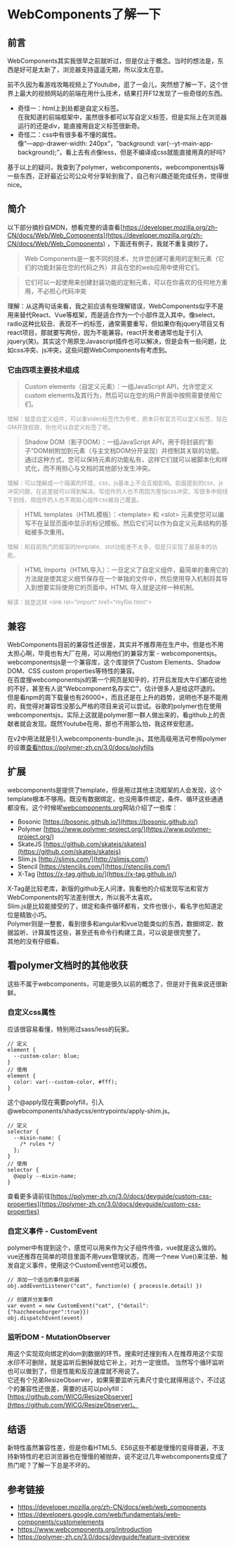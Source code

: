 # WebComponents了解一下

## 前言

WebComponents其实我很早之前就听过，但是仅止于概念。当时的想法是，东西是好可是太新了，浏览器支持遥遥无期，所以没太在意。  

前不久因为看游戏攻略视频上了Youtube，逛了一会儿，突然想了解一下，这个世界上最大的视频网站的前端在用什么技术，结果打开F12发现了一些奇怪的东西。  
* 奇怪一：html上到处都是自定义标签。  
在我知道的前端框架中，虽然很多都可以写自定义标签，但是实际上在浏览器运行的还是div，能直接用自定义标签很新奇。
* 奇怪二：css中有很多看不懂的属性。  
像“—app-drawer-width: 240px”，“background: var(--yt-main-app-background);”，看上去有点像less，但是不编译成css就能直接用真的好吗?

基于以上的疑问，我查到了polymer，webcomponents，webcomponentsjs等一些东西，正好最近公司公众号分享轮到我了，自己有兴趣还能完成任务，觉得很nice。

## 简介

以下部分摘抄自MDN，想看完整的请查看[https://developer.mozilla.org/zh-CN/docs/Web/Web_Components](https://developer.mozilla.org/zh-CN/docs/Web/Web_Components) ，下面还有例子，我就不重复摘抄了。
> Web Components是一套不同的技术，允许您创建可重用的定制元素（它们的功能封装在您的代码之外）并且在您的web应用中使用它们。  

> 它们可以一起使用来创建封装功能的定制元素，可以在你喜欢的任何地方重用，不必担心代码冲突  

理解：从这两句话来看，我之前应该有些理解错误，WebComponents似乎不是用来替代React、Vue等框架，而是适合作为一个小部件混入其中。像select，radio这种比较丑、表现不一的标签，通常需要重写，但如果你有jquery项目又有react项目，那就要写两份，因为不能兼容。react开发者通常也耻于引入jquery(笑)。其实这个用原生Javascript插件也可以解决，但是会有一些问题，比如css冲突、js冲突，这些问题WebComponents有考虑到。

### 它由四项主要技术组成
> Custom elements（自定义元素）：一组JavaScript API，允许您定义custom elements及其行为，然后可以在您的用户界面中按照需要使用它们。

<font color=#999 size=2>理解：就是自定义组件，可以拿video标签作为参考，原本只有官方可以定义标签，现在GM开放权限，你也可以自定义标签了呢。</font>

> Shadow DOM（影子DOM）：一组JavaScript API，用于将封装的“影子”DOM树附加到元素（与主文档DOM分开呈现）并控制其关联的功能。通过这种方式，您可以保持元素的功能私有，这样它们就可以被脚本化和样式化，而不用担心与文档的其他部分发生冲突。

<font color=#999 size=2>理解：可以理解成一个隔离的环境，css，js基本上不会互相影响。前面提到的css，js冲突问题，在这里就可以得到解决。写组件的人也不用因为害怕css冲突，写很多中短线下划线，用组件的人也不用担心组件css被自己覆盖。</font>

> HTML templates（HTML模板）：\<template\> 和 \<slot\> 元素使您可以编写不在呈现页面中显示的标记模板。然后它们可以作为自定义元素结构的基础被多次重用。

<font color=#999 size=2>理解：和目前热门的框架的template、slot功能差不太多，但是只实现了最基本的功能。</font>

> HTML Imports（HTML导入）：一旦定义了自定义组件，最简单的重用它的方法就是使其定义细节保存在一个单独的文件中，然后使用导入机制将其导入到想要实际使用它的页面中。HTML 导入就是这样一种机制。

<font color=#999 size=2>解读：就是这样 \<link rel="import" href="myfile.html"\></font>

## 兼容

WebComponents目前的兼容性还很差，其实并不推荐用在生产中。但是也不用太担心啊，毕竟也有大厂在用，可以用他们的兼容方案 - webcomponentsjs。  
webcomponentsjs是一个兼容库，这个库提供了Custom Elements、Shadow DOM、CSS custom properties等特性的兼容。  
在百度搜webcomponentsjs的第一个网页是知乎的，打开后发现大牛们都在说他的不好，甚至有人说“Webcomponent名存实亡”，估计很多人是给这吓退的。  
但是看npm的周下载量也有26000+，而且还是在上升的趋势，说明也不是不能用的，我觉得对兼容性没那么严格的项目来说可以尝试。谷歌的polymer也在使用webcomponentsjs，实际上这就是polymer那一群人做出来的，看github上的贡献者就会发现。既然Youtube在用，那也不用那么怕，我这样安慰道。

在v2中用法就是引入webcomponents-bundle.js，其他高级用法可参照polymer的设置[查看https://polymer-zh.cn/3.0/docs/polyfills](https://polymer-zh.cn/3.0/docs/polyfills)

## 扩展
webcomponents是提供了template，但是用过其他主流框架的人会发现，这个template根本不够用。既没有数据绑定，也没用事件绑定，条件、循环这些通通都没有。这个时候呢[webcomponents.org](https://www.webcomponents.org/introduction)网站介绍了一些库：  
* Bosonic [https://bosonic.github.io/](https://bosonic.github.io/)
* Polymer [https://www.polymer-project.org/](https://www.polymer-project.org/)
* SkateJS [https://github.com/skatejs/skatejs](https://github.com/skatejs/skatejs)
* Slim.js [http://slimjs.com/](http://slimjs.com/)
* Stencil [https://stenciljs.com/](https://stenciljs.com/)
* X-Tag [https://x-tag.github.io/](https://x-tag.github.io/)

X-Tag是比较老库，新版的github无人问津，我看他的介绍发现写法和官方WebComponents的写法差别很大，所以我不太喜欢。  
Slim.js是比较能接受的了，绑定和条件循环都有，文件也很小，看名字也知道定位是精致小巧。  
Polymer则是一整套，看到很多和angular和vue功能类似的东西，数据绑定、数据监听、计算属性这些，甚至还有命令行构建工具，可以说是很完整了。  
其他的没有仔细看。   

## 看polymer文档时的其他收获
这些不属于webcomponents，可能是很久以前的概念了，但是对于我来说还很新鲜。
### 自定义css属性
应该很容易看懂，特别用过sass/less的玩家。
```
// 定义
element {
  --custom-color: blue;
}
// 使用
element {
  color: var(--custom-color, #fff);
}
```
这个@apply现在需要polyfill，引入@webcomponents/shadycss/entrypoints/apply-shim.js。
```
// 定义
selector {
  --mixin-name: {
    /* rules */
  };
}
// 使用
selector {
  @apply --mixin-name;
}
```
查看更多请前往[https://polymer-zh.cn/3.0/docs/devguide/custom-css-properties](https://polymer-zh.cn/3.0/docs/devguide/custom-css-properties)

### 自定义事件 - CustomEvent
polymer中有提到这个，感觉可以用来作为父子组件传值，vue就是这么做的。vue还推荐在简单的项目里面不用vuex管理状态，而用一个new Vue()来注册、触发自定义事件，使用这个CustomEvent也可以模仿。
```
// 添加一个适当的事件监听器
obj.addEventListener("cat", function(e) { process(e.detail) })

// 创建并分发事件
var event = new CustomEvent("cat", {"detail":{"hazcheeseburger":true}})
obj.dispatchEvent(event)
```

### 监听DOM - MutationObserver
用这个实现双向绑定的dom到数据的环节。搜索时还搜到有人在推荐用这个实现水印不可删除，就是监听后删掉就给它补上，对方一定很烦。
当然写个循环监听也可以做到了，但是性能和反应速度就不用说了。  
它还有个兄弟ResizeObserver，如果需要监听元素尺寸变化就得用这个，不过这个的兼容性还很差，需要的话可以polyfill：[https://github.com/WICG/ResizeObserver](https://github.com/WICG/ResizeObserver)。

## 结语
新特性虽然兼容性差，但是你看HTML5、ES6这些不都是慢慢的变得普遍，不支持新特性的老旧浏览器也在慢慢的被抛弃，说不定过几年webcomponents变成了热门呢？了解一下总是不坏的。

## 参考链接
* https://developer.mozilla.org/zh-CN/docs/web/web_components
* https://developers.google.com/web/fundamentals/web-components/customelements
* https://www.webcomponents.org/introduction
* https://polymer-zh.cn/3.0/docs/devguide/feature-overview
